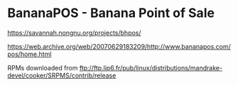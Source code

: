 # BananaPOS - Banana Point of Sale

https://savannah.nongnu.org/projects/bhpos/

https://web.archive.org/web/20070629183209/http://www.bananapos.com/pos/home.html

RPMs downloaded from ftp://ftp.lip6.fr/pub/linux/distributions/mandrake-devel/cooker/SRPMS/contrib/release

